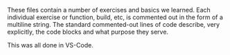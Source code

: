 These files contain a number of exercises and basics we learned.
Each individual exercise or function, build, etc, is commented out in the form of a multiline string.
The standard commented-out lines of code describe, very explicitly, the code blocks and what purpose they serve.

This was all done in VS-Code.